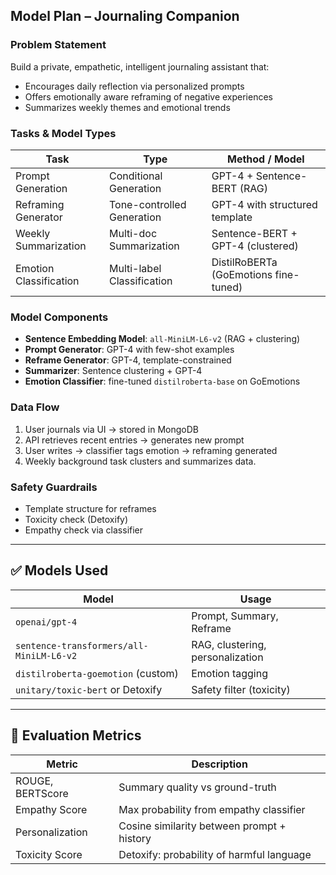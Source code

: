 ## Model Plan – Journaling Companion

### Problem Statement
Build a private, empathetic, intelligent journaling assistant that:
- Encourages daily reflection via personalized prompts
- Offers emotionally aware reframing of negative experiences
- Summarizes weekly themes and emotional trends

### Tasks & Model Types

| Task                        | Type                     | Method / Model                         |
|-----------------------------|--------------------------|----------------------------------------|
| Prompt Generation           | Conditional Generation   | GPT-4 + Sentence-BERT (RAG)            |
| Reframing Generator         | Tone-controlled Generation | GPT-4 with structured template       |
| Weekly Summarization        | Multi-doc Summarization  | Sentence-BERT + GPT-4 (clustered)      |
| Emotion Classification      | Multi-label Classification | DistilRoBERTa (GoEmotions fine-tuned) |

### Model Components

- **Sentence Embedding Model**: `all-MiniLM-L6-v2` (RAG + clustering)
- **Prompt Generator**: GPT-4 with few-shot examples
- **Reframe Generator**: GPT-4, template-constrained
- **Summarizer**: Sentence clustering + GPT-4
- **Emotion Classifier**: fine-tuned `distilroberta-base` on GoEmotions

### Data Flow
1. User journals via UI → stored in MongoDB
2. API retrieves recent entries → generates new prompt
3. User writes → classifier tags emotion → reframing generated
4. Weekly background task clusters and summarizes data.  




### Safety Guardrails
- Template structure for reframes
- Toxicity check (Detoxify)
- Empathy check via classifier

---

## ✅ Models Used

| Model                                | Usage                        |
|-------------------------------------|------------------------------|
| `openai/gpt-4`                       | Prompt, Summary, Reframe     |
| `sentence-transformers/all-MiniLM-L6-v2` | RAG, clustering, personalization |
| `distilroberta-goemotion` (custom)  | Emotion tagging              |
| `unitary/toxic-bert` or Detoxify    | Safety filter (toxicity)     |

---

## 🧪 Evaluation Metrics

| Metric           | Description                                |
|------------------|--------------------------------------------|
| ROUGE, BERTScore | Summary quality vs ground-truth            |
| Empathy Score    | Max probability from empathy classifier    |
| Personalization  | Cosine similarity between prompt + history |
| Toxicity Score   | Detoxify: probability of harmful language  |